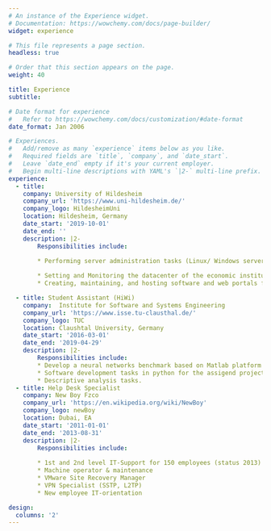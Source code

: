 ```yaml
---
# An instance of the Experience widget.
# Documentation: https://wowchemy.com/docs/page-builder/
widget: experience

# This file represents a page section.
headless: true

# Order that this section appears on the page.
weight: 40

title: Experience
subtitle:

# Date format for experience
#   Refer to https://wowchemy.com/docs/customization/#date-format
date_format: Jan 2006

# Experiences.
#   Add/remove as many `experience` items below as you like.
#   Required fields are `title`, `company`, and `date_start`.
#   Leave `date_end` empty if it's your current employer.
#   Begin multi-line descriptions with YAML's `|2-` multi-line prefix.
experience:
  - title: 
    company: University of Hildesheim 
    company_url: 'https://www.uni-hildesheim.de/'
    company_logo: HildesheimUni
    location: Hildesheim, Germany
    date_start: '2019-10-01'
    date_end: ''
    description: |2-
        Responsibilities include:
        
        * Performing server administration tasks (Linux/ Windows servers in a virtual environment ESXI/Docker), including user/group administration, security permissions.

        * Setting and Monitoring the datacenter of the economic institute.
        * Creating, maintaining, and hosting software and web portals for institute projects.        

  - title: Student Assistant (HiWi)
    company:  Institute for Software and Systems Engineering
    company_url: 'https://www.isse.tu-clausthal.de/'
    company_logo: TUC
    location: Claushtal University, Germany
    date_start: '2016-03-01'
    date_end: '2019-04-29'
    description: |2-
        Responsibilities include:
        * Develop a neural networks benchmark based on Matlab platform (regression and classification) for the quantity of fuel injection on the curves for cars.
        * Software development tasks in python for the assigend projects.
        * Descriptive analysis tasks. 
  - title: Help Desk Specialist
    company: New Boy Fzco
    company_url: 'https://en.wikipedia.org/wiki/NewBoy'
    company_logo: newBoy
    location: Dubai, EA
    date_start: '2011-01-01'
    date_end: '2013-08-31'
    description: |2-
        Responsibilities include:
        
        * 1st and 2nd level IT-Support for 150 employees (status 2013)
        * Machine operator & maintenance
        * VMware Site Recovery Manager 		
        * VPN Specialist (SSTP, L2TP) 
        * New employee IT-orientation

design:
  columns: '2'
--- 
```


